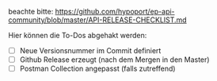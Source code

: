 beachte bitte:
https://github.com/hypoport/ep-api-community/blob/master/API-RELEASE-CHECKLIST.md

Hier können die To-Dos abgehakt werden:
* [ ] Neue Versionsnummer im Commit definiert
* [ ] Github Release erzeugt (nach dem Mergen in den Master)
* [ ] Postman Collection angepasst (falls zutreffend)
